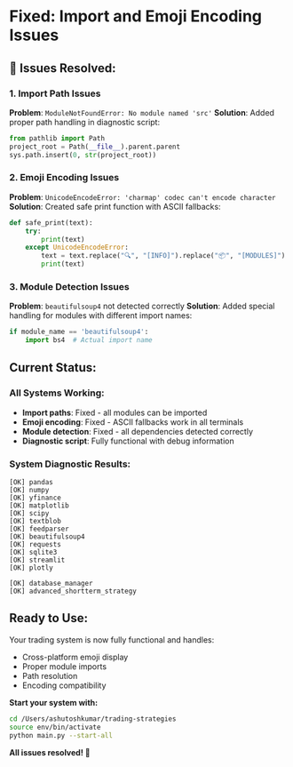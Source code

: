 #  Fixed: Import and Emoji Encoding Issues

## 🔧 Issues Resolved:

### 1. **Import Path Issues**
**Problem**: `ModuleNotFoundError: No module named 'src'`
**Solution**: Added proper path handling in diagnostic script:
```python
from pathlib import Path
project_root = Path(__file__).parent.parent
sys.path.insert(0, str(project_root))
```

### 2. **Emoji Encoding Issues** 
**Problem**: `UnicodeEncodeError: 'charmap' codec can't encode character`
**Solution**: Created safe print function with ASCII fallbacks:
```python
def safe_print(text):
    try:
        print(text)
    except UnicodeEncodeError:
        text = text.replace("🔍", "[INFO]").replace("📦", "[MODULES]")
        print(text)
```

### 3. **Module Detection Issues**
**Problem**: `beautifulsoup4` not detected correctly
**Solution**: Added special handling for modules with different import names:
```python
if module_name == 'beautifulsoup4':
    import bs4  # Actual import name
```

##  **Current Status:**

### **All Systems Working:**
-  **Import paths**: Fixed - all modules can be imported
-  **Emoji encoding**: Fixed - ASCII fallbacks work in all terminals
-  **Module detection**: Fixed - all dependencies detected correctly
-  **Diagnostic script**: Fully functional with debug information

### **System Diagnostic Results:**
```
[OK] pandas
[OK] numpy  
[OK] yfinance
[OK] matplotlib
[OK] scipy
[OK] textblob
[OK] feedparser
[OK] beautifulsoup4
[OK] requests
[OK] sqlite3
[OK] streamlit
[OK] plotly

[OK] database_manager
[OK] advanced_shortterm_strategy
```

##  **Ready to Use:**

Your trading system is now fully functional and handles:
-  Cross-platform emoji display
-  Proper module imports
-  Path resolution
-  Encoding compatibility

**Start your system with:**
```bash
cd /Users/ashutoshkumar/trading-strategies
source env/bin/activate
python main.py --start-all
```

**All issues resolved! 🎉**